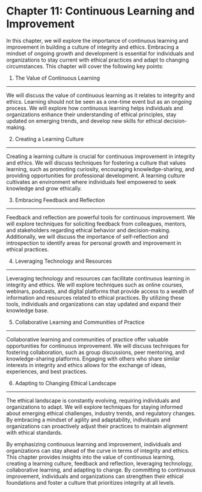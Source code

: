 Chapter 11: Continuous Learning and Improvement
===============================================

In this chapter, we will explore the importance of continuous learning and improvement in building a culture of integrity and ethics. Embracing a mindset of ongoing growth and development is essential for individuals and organizations to stay current with ethical practices and adapt to changing circumstances. This chapter will cover the following key points:

1. The Value of Continuous Learning
-----------------------------------

We will discuss the value of continuous learning as it relates to integrity and ethics. Learning should not be seen as a one-time event but as an ongoing process. We will explore how continuous learning helps individuals and organizations enhance their understanding of ethical principles, stay updated on emerging trends, and develop new skills for ethical decision-making.

2. Creating a Learning Culture
------------------------------

Creating a learning culture is crucial for continuous improvement in integrity and ethics. We will discuss techniques for fostering a culture that values learning, such as promoting curiosity, encouraging knowledge-sharing, and providing opportunities for professional development. A learning culture cultivates an environment where individuals feel empowered to seek knowledge and grow ethically.

3. Embracing Feedback and Reflection
------------------------------------

Feedback and reflection are powerful tools for continuous improvement. We will explore techniques for soliciting feedback from colleagues, mentors, and stakeholders regarding ethical behavior and decision-making. Additionally, we will discuss the importance of self-reflection and introspection to identify areas for personal growth and improvement in ethical practices.

4. Leveraging Technology and Resources
--------------------------------------

Leveraging technology and resources can facilitate continuous learning in integrity and ethics. We will explore techniques such as online courses, webinars, podcasts, and digital platforms that provide access to a wealth of information and resources related to ethical practices. By utilizing these tools, individuals and organizations can stay updated and expand their knowledge base.

5. Collaborative Learning and Communities of Practice
-----------------------------------------------------

Collaborative learning and communities of practice offer valuable opportunities for continuous improvement. We will discuss techniques for fostering collaboration, such as group discussions, peer mentoring, and knowledge-sharing platforms. Engaging with others who share similar interests in integrity and ethics allows for the exchange of ideas, experiences, and best practices.

6. Adapting to Changing Ethical Landscape
-----------------------------------------

The ethical landscape is constantly evolving, requiring individuals and organizations to adapt. We will explore techniques for staying informed about emerging ethical challenges, industry trends, and regulatory changes. By embracing a mindset of agility and adaptability, individuals and organizations can proactively adjust their practices to maintain alignment with ethical standards.

By emphasizing continuous learning and improvement, individuals and organizations can stay ahead of the curve in terms of integrity and ethics. This chapter provides insights into the value of continuous learning, creating a learning culture, feedback and reflection, leveraging technology, collaborative learning, and adapting to change. By committing to continuous improvement, individuals and organizations can strengthen their ethical foundations and foster a culture that prioritizes integrity at all levels.
